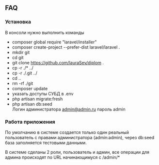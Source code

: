## FAQ
### Установка
В консоли нужно выполнить команды
- composer global require "laravel/installer"
- composer create-project --prefer-dist laravel/laravel .
- mkdir git
- cd git
- git clone https://github.com/lauraSev/diplom .
- cp -r ./* ../
- cp -r ./.git ../
- cd ..
- rm -rf ./git
- composer update
- указать доступы СУБД в .env 
- php artisan  migrate:fresh 
- php artisan   db:seed    
Логин администратора admin@admin.ru пароль admin

### Работа приложения
По умолчанию в системе создается только один реальный пользователь с правами 
администратора (admin:admin), через db:seed база заполняется тестовыми данными.

В системе сделаны 2 роли, пользователь и админ, все операции для админа происходят по URL начинающимуся с /admin/*

